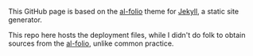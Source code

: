 This GitHub page is based on the [al-folio](https://github.com/alshedivat/al-folio) theme for [Jekyll](https://jekyllrb.com/), a static site generator. 

This repo here hosts the deployment files, while I didn't do folk to obtain sources from the [al-folio](https://github.com/alshedivat/al-folio), unlike common practice.
